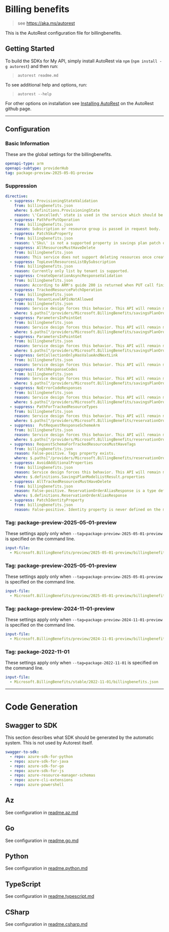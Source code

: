 # Billing benefits

> see https://aka.ms/autorest

This is the AutoRest configuration file for billingbenefits.

## Getting Started

To build the SDKs for My API, simply install AutoRest via `npm` (`npm install -g autorest`) and then run:

> `autorest readme.md`

To see additional help and options, run:

> `autorest --help`

For other options on installation see [Installing AutoRest](https://aka.ms/autorest/install) on the AutoRest github page.

---

## Configuration

### Basic Information

These are the global settings for the billingbenefits.

```yaml
openapi-type: arm
openapi-subtype: providerHub
tag: package-preview-2025-05-01-preview
```

### Suppression

```yaml
directive:
  - suppress: ProvisioningStateValidation
    from: billingbenefits.json
    where: $.definitions.ProvisioningState
    reason: \'Cancelled\' state is used in the service which should be equivalent to in ARM's \'Canceled\' definition ProvisioningState property.
  - suppress: PathForPutOperation
    from: billingbenefits.json
    reason: Subscription or resource group is passed in request body.
  - suppress: PatchSkuProperty
    from: billingbenefits.json
    reason: \'Sku\' is not a supported property in savings plan patch operation
  - suppress: AllResourcesMustHaveDelete
    from: billingbenefits.json
    reason: This service does not support deleting resources once created.
  - suppress: TopLevelResourcesListBySubscription
    from: billingbenefits.json
    reason: Currently only list by tenant is supported.
  - suppress: CreateOperationAsyncResponseValidation
    from: billingbenefits.json
    reason: According to ARM's guide 200 is returned when PUT call finishes.
  - suppress: TrackedResourcePatchOperation
    from: billingbenefits.json
  - suppress: TenantLevelAPIsNotAllowed
    from: billingbenefits.json
    reason: Service design forces this behavior. This API will remain managed by BenefitsRP when onboarded to RPaaS. (Direct type)
    where: $.paths["/providers/Microsoft.BillingBenefits/savingsPlanOrderAliases/{savingsPlanOrderAliasName}"]
  - suppress: ParametersInPointGet
    from: billingbenefits.json
    reason: Service design forces this behavior. This API will remain managed by BenefitsRP when onboarded to RPaaS. (Direct type)
    where: $.paths["/providers/Microsoft.BillingBenefits/savingsPlanOrders/{savingsPlanOrderId}"].get.parameters
  - suppress: ParametersInPointGet
    from: billingbenefits.json
    reason: Service design forces this behavior. This API will remain managed by BenefitsRP when onboarded to RPaaS. (Direct type)
    where: $.paths["/providers/Microsoft.BillingBenefits/savingsPlanOrders/{savingsPlanOrderId}/savingsPlans/{savingsPlanId}"].get.parameters
  - suppress: GetCollectionOnlyHasValueAndNextLink
    from: billingbenefits.json
    reason: Service design forces this behavior. This API will remain managed by BenefitsRP when onboarded to RPaaS. (Direct type)
  - suppress: PatchResponseCodes
    from: billingbenefits.json
    reason: Service design forces this behavior. This API will remain managed by BenefitsRP when onboarded to RPaaS. (Direct type)
    where: $.paths["/providers/Microsoft.BillingBenefits/savingsPlanOrders/{savingsPlanOrderId}/savingsPlans/{savingsPlanId}"].patch
  - suppress: NoErrorCodeResponses
    from: billingbenefits.json
    reason: Service design forces this behavior. This API will remain managed by BenefitsRP when onboarded to RPaaS. (Direct type)
    where: $.paths["/providers/Microsoft.BillingBenefits/savingsPlanOrders/{savingsPlanOrderId}/savingsPlans/{savingsPlanId}"].patch.responses["404"]
  - suppress: PathForTrackedResourceTypes
    from: billingbenefits.json
    reason: Service design forces this behavior. This API will remain managed by BenefitsRP when onboarded to RPaaS. (Direct type)
    where: $.paths["/providers/Microsoft.BillingBenefits/reservationOrderAliases/{reservationOrderAliasName}"]
  - suppress:  PutRequestResponseSchemeArm
    from: billingbenefits.json
    reason: Service design forces this behavior. This API will remain managed by BenefitsRP when onboarded to RPaaS. (Direct type)
    where: $.paths["/providers/Microsoft.BillingBenefits/reservationOrderAliases/{reservationOrderAliasName}"].put
  - suppress: RequestSchemaForTrackedResourcesMustHaveTags
    from: billingbenefits.json
    reason: False-positive. Tags property exists.
    where: $.paths["/providers/Microsoft.BillingBenefits/reservationOrderAliases/{reservationOrderAliasName}"].put
  - suppress: AvoidAdditionalProperties
    from: billingbenefits.json
    reason: Service design forces this behavior. This API will remain managed by BenefitsRP when onboarded to RPaaS. (Direct type)
    where: $.definitions.SavingsPlanModelListResult.properties
  - suppress: AllTrackedResourcesMustHaveDelete
    from: billingbenefits.json
    reason: False-positive. ReservationOrderAliasResponse is a type defintion that does not require a delete operation.
    where: $.definitions.ReservationOrderAliasResponse
  - suppress: PatchIdentityProperty
    from: billingbenefits.json
    reason: False-positive. Identity property is never defined on the model.
```

### Tag: package-preview-2025-05-01-preview

These settings apply only when `--tag=package-preview-2025-05-01-preview` is specified on the command line.

```yaml $(tag) == 'package-preview-2025-05-01-preview'
input-file:
  - Microsoft.BillingBenefits/preview/2025-05-01-preview/billingbenefits.json
```

### Tag: package-preview-2025-05-01-preview

These settings apply only when `--tag=package-preview-2025-05-01-preview` is specified on the command line.

```yaml $(tag) == 'package-preview-2025-05-01-preview'
input-file:
  - Microsoft.BillingBenefits/preview/2025-05-01-preview/billingbenefits.json
```

### Tag: package-preview-2024-11-01-preview

These settings apply only when `--tag=package-preview-2024-11-01-preview` is specified on the command line.

```yaml $(tag) == 'package-preview-2024-11-01-preview'
input-file:
  - Microsoft.BillingBenefits/preview/2024-11-01-preview/billingbenefits.json
```

### Tag: package-2022-11-01

These settings apply only when `--tag=package-2022-11-01` is specified on the command line.

```yaml $(tag) == 'package-2022-11-01'
input-file:
  - Microsoft.BillingBenefits/stable/2022-11-01/billingbenefits.json
```

---

# Code Generation

## Swagger to SDK

This section describes what SDK should be generated by the automatic system.
This is not used by Autorest itself.

```yaml $(swagger-to-sdk)
swagger-to-sdk:
  - repo: azure-sdk-for-python
  - repo: azure-sdk-for-java
  - repo: azure-sdk-for-go
  - repo: azure-sdk-for-js
  - repo: azure-resource-manager-schemas
  - repo: azure-cli-extensions
  - repo: azure-powershell
```

## Az

See configuration in [readme.az.md](./readme.az.md)

## Go

See configuration in [readme.go.md](./readme.go.md)

## Python

See configuration in [readme.python.md](./readme.python.md)

## TypeScript

See configuration in [readme.typescript.md](./readme.typescript.md)

## CSharp

See configuration in [readme.csharp.md](./readme.csharp.md)
